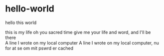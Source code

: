 # hello-world
hello this world


this is my life oh you sacred time give me your life and word, and I'll be there  
A line I wrote on my local computer
A line I wrote on my local computer, nu for at se om mit pswrd er cached
